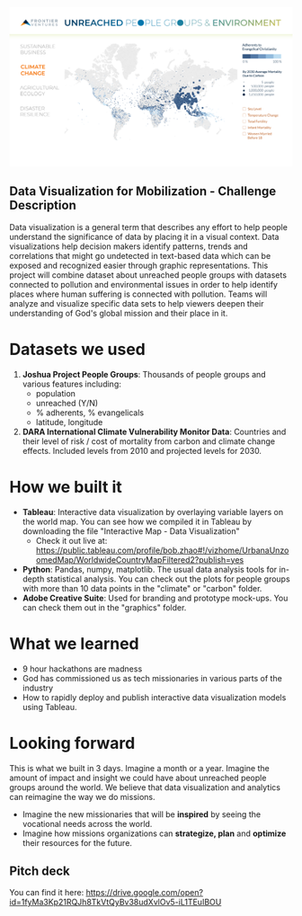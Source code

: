 ![Data Viz Map](https://raw.githubusercontent.com/skim2257/hack4missions-dataviz/master/graphics/mockup-WorldMap.png)

## Data Visualization for Mobilization - Challenge Description
Data visualization is a general term that describes any effort to help people understand the significance of data by placing it in a visual context. Data visualizations help decision makers identify patterns, trends and correlations that might go undetected in text-based data which can be exposed and recognized easier through graphic representations. This project will combine dataset about unreached people groups with datasets connected to pollution and environmental issues in order to help identify places where human suffering is connected with pollution. Teams will analyze and visualize specific data sets to help viewers deepen their understanding of God's global mission and their place in it.

# Datasets we used
 1. **Joshua Project People Groups**: Thousands of people groups and various features including:
	 - population
	 - unreached (Y/N)
	 - % adherents, % evangelicals
	 - latitude, longitude
 2. **DARA International Climate Vulnerability Monitor Data**: Countries and their level of risk / cost of mortality from carbon and climate change effects. Included levels from 2010 and projected levels for 2030.

# How we built it
 - **Tableau**: Interactive data visualization by overlaying variable layers on the world map. You can see how we compiled it in Tableau by downloading the file "Interactive Map - Data Visualization"
	 - Check it out live at: https://public.tableau.com/profile/bob.zhao#!/vizhome/UrbanaUnzoomedMap/WorldwideCountryMapFiltered2?publish=yes
 - **Python**: Pandas, numpy, matplotlib. The usual data analysis tools for in-depth statistical analysis. You can check out the plots for people groups with more than 10 data points in the "climate" or "carbon" folder.
 - **Adobe Creative Suite**: Used for branding and prototype mock-ups. You can check them out in the "graphics" folder.

# What we learned
 - 9 hour hackathons are madness
 - God has commissioned us as tech missionaries in various parts of the industry
 - How to rapidly deploy and publish interactive data visualization models using Tableau.

# Looking forward
This is what we built in 3 days. Imagine a month or a year. Imagine the amount of impact and insight we could have about unreached people groups around the world. We believe that data visualization and analytics can reimagine the way we do missions.
 - Imagine the new missionaries that will be **inspired** by seeing the vocational needs across the world.
 - Imagine how missions organizations can **strategize, plan** and **optimize** their resources for the future.

## Pitch deck
You can find it here: https://drive.google.com/open?id=1fyMa3Kp21RQJh8TkVtQyBv38udXvlOv5-iL1TEuIBOU
